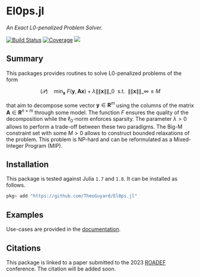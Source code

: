 # El0ps.jl

*An Exact L0-penalized Problem Solver.*

[![Build Status](https://github.com/TheoGuyard/El0ps.jl/workflows/CI/badge.svg)](https://github.com//TheoGuyard/El0ps.jl/actions)
[![Coverage](https://codecov.io/gh/TheoGuyard/El0ps.jl/branch/master/graph/badge.svg)](https://codecov.io/gh/TheoGuyard/El0ps.jl)
[![](https://img.shields.io/badge/docs-dev-blue.svg)](https://theoguyard.github.io/El0ps.jl/dev)

## Summary

This packages provides routines to solve L0-penalized problems of the form

$$(\mathcal{P}) \quad \min_{\mathbf{x}} \ F(\mathbf{y},\mathbf{A}\mathbf{x}) + \lambda \|\|\mathbf{x}\|\|\_0 \ \ \text{s.t.} \ \ \|\|\mathbf{x}\|\|\_{\infty} \leq M$$

that aim to decompose some vector $\mathbf{y} \in \mathbf{R}^{m}$ using the columns of the matrix $\mathbf{A} \in \mathbf{R}^{n \times m}$ through some model.
The function $F$ ensures the quality of the decomposition while the $\ell_0$-norm enforces sparsity.
The parameter $\lambda > 0$ allows to perform a trade-off between these two paradigms.
The Big-M constraint set with some $M > 0$ allows to construct bounded relaxations of the problem.
This problem is NP-hard and can be reformulated as a Mixed-Integer Program (MIP).

## Installation

This package is tested against Julia `1.7` and `1.8`. It can be installed as follows.

```julia
pkg> add "https://github.com/TheoGuyard/El0ps.jl"
```

## Examples

Use-cases are provided in the [documentation](https://theoguyard.github.io/El0ps.jl/dev).

## Citations

This package is linked to a paper submitted to the 2023 [ROADEF](https://www.roadef.org/) conference.
The citation will be added soon.

